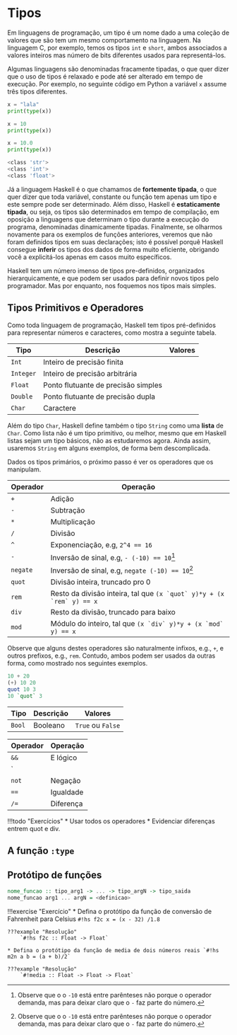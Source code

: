 # Tipos
Em linguagens de programação, um tipo é um nome dado a uma coleção de valores que são tem um mesmo comportamento na linguagem.
Na linguagem C, por exemplo, temos os tipos `int` e `short`, ambos associados a valores inteiros mas número de bits diferentes usados para representá-los.

Algumas linguagens são denominadas fracamente tipadas, o que quer dizer que o uso de tipos é relaxado e pode até ser alterado em tempo de execução.
Por exemplo, no seguinte código em Python a variável `x` assume três tipos diferentes.

```py
x = "lala"
print(type(x))

x = 10
print(type(x))

x = 10.0
print(type(x))
```

```bash
<class 'str'>
<class 'int'>
<class 'float'>
```

Já a linguagem Haskell é o que chamamos de **fortemente tipada**, o que quer dizer que toda variável, constante ou função tem apenas um tipo e este sempre pode ser determinado.
Além disso, Haskell é **estaticamente tipada**, ou seja, os tipos são determinados em tempo de compilação, em oposição a linguagens que determinam o tipo durante a execução do programa, denominadas dinamicamente tipadas.
Finalmente, se olharmos novamente para os exemplos de funções anteriores, veremos que não foram definidos tipos em suas declarações; isto é possível porquê Haskell consegue **inferir** os tipos dos dados de forma muito eficiente, obrigando você a explicitá-los apenas em casos muito específicos.

Haskell tem um número imenso de tipos pre-definidos, organizados hierarquicamente, e que podem ser usados para definir novos tipos pelo programador.
Mas por enquanto, nos foquemos nos tipos mais simples.

## Tipos Primitivos e Operadores
Como toda linguagem de programação, Haskell tem tipos pré-definidos para representar números e caracteres, como mostra a seguinte tabela.

| Tipo | Descrição| Valores|
|------|------|----|
| `Int` | Inteiro de precisão finita| |
| `Integer` | Inteiro de precisão arbitrária| |
| `Float`  | Ponto flutuante de precisão simples | |
| `Double`  | Ponto flutuante de precisão dupla | |
| `Char`  | Caractere | |


Além do tipo `Char`, Haskell define também o tipo `String` como uma **lista** de `Char`.
Como lista não é um tipo primitivo, ou melhor, mesmo que em Haskell listas sejam um tipo básicos, não as estudaremos agora. 
Ainda assim, usaremos `String` em alguns exemplos, de forma bem descomplicada.



Dados os tipos primários, o próximo passo é ver os operadores que os manipulam.

|Operador|Operação|
|----|----|
| `+` | Adição|
| `-` | Subtração |
| `*` | Multiplicação| 
| `/` | Divisão|
| `^` | Exponenciação, e.g, `2^4 == 16`|
| `-` | Inversão de sinal, e.g, `- (-10) == 10`[^negate]|
| `negate` | Inversão de sinal, e.g, `negate (-10) == 10`[^negate]|
| `quot`| Divisão inteira, truncado pro 0|
| `rem`| Resto da divisão inteira, tal que ```(x `quot` y)*y + (x `rem` y) == x```|
| `div`| Resto da divisão, truncado para baixo|
| `mod`| Módulo do inteiro, tal que  ```(x `div` y)*y + (x `mod` y) == x```|



Observe que alguns destes operadores são naturalmente infixos, e.g., `+`, e outros prefixos, e.g., `rem`.
Contudo, ambos podem ser usados da outras forma, como mostrado nos seguintes exemplos.

[^negate]: Observe que o o `-10` está entre parênteses não porque o operador demanda, mas para deixar claro que o `-` faz parte do número.

```hs
10 + 20
(+) 10 20
quot 10 3
10 `quot` 3
```



| Tipo | Descrição| Valores|
|------|------|----|
|`Bool` | Booleano | `True` ou `False`|


|Operador|Operação|
|----|----|
| `&&` | E lógico|
| `||` | OU lógico|
| `not`| Negação|
| `==`| Igualdade| 
| `/=`| Diferença|




!!!todo "Exercícios"
    * Usar todos os operadores
    * Evidenciar diferenças entrem quot e div.


## A função `:type`


## Protótipo de funções

```hs
nome_funcao :: tipo_arg1 -> ... -> tipo_argN -> tipo_saida
nome_funcao arg1 ... argN = <definicao>
```

!!!exercise "Exercício"
    * Defina o protótipo da função de conversão de Fahrenheit para Celsius `#!hs f2c x = (x - 32) /1.8`

    ???example "Resolução"
        `#!hs f2c :: Float -> Float`

    * Defina o protótipo da função de media de dois números reais `#!hs m2n a b = (a + b)/2`
    
    ???example "Resolução"
        `#!media :: Float -> Float -> Float`

